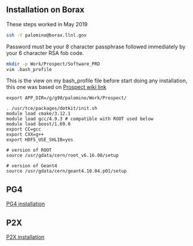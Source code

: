 ## Installation on Borax
These steps worked in May 2019
```bash
ssh -Y palomino@borax.llnl.gov
```
Password must be your 8 character passphrase followed immediately by your 6 character RSA fob code.

```bash
mkdir -p Work/Prospect/Software_PRD
vim .bash_profile
```
This is the view on my bash_profile file before start doing any installation, this one was based on [Prospect wiki link](https://wiki.wlab.yale.edu/prospect/Instructions%20for%20compiling%20P2x%20on%20borax)
```
export APP_DIR=/g/g90/palomino/Work/Prospect/

. /usr/tce/packages/dotkit/init.sh
module load cmake/3.12.1
module load gcc/4.9.3 # compatible with ROOT used below
module load boost/1.69.0
export CC=gcc
export CXX=g++
export HDF5_USE_SHLIB=yes

# version of ROOT
source /usr/gdata/cern/root_v6.16.00/setup

# version of Geant4
source /usr/gdata/cern/geant4.10.04.p01/setup
```
## PG4
[PG4 installation](install/borax_pg4.md)

## P2X
[P2X installation](install/borax_p2x.md)

